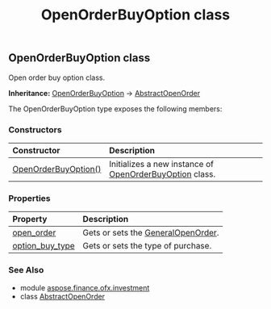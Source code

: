 ﻿---
title: OpenOrderBuyOption class
second_title: Aspose.Finance for Python via .NET API References
description: 
type: docs
weight: 570
url: /python-net/aspose.finance.ofx.investment/openorderbuyoption/
is_root: false
---

## OpenOrderBuyOption class

Open order buy option class.



**Inheritance:** [OpenOrderBuyOption](/finance/python-net/aspose.finance.ofx.investment/openorderbuyoption) → 
[AbstractOpenOrder](/finance/python-net/aspose.finance.ofx.investment/abstractopenorder)



The OpenOrderBuyOption type exposes the following members:

### Constructors
| Constructor | Description |
| :- | :- |
| [OpenOrderBuyOption()](/finance/python-net/aspose.finance.ofx.investment/openorderbuyoption/__init__/#) | Initializes a new instance of [OpenOrderBuyOption](/finance/python-net/aspose.finance.ofx.investment/openorderbuyoption) class. |


### Properties
| Property | Description |
| :- | :- |
| [open_order](/finance/python-net/aspose.finance.ofx.investment/openorderbuyoption/open_order) | Gets or sets the [GeneralOpenOrder](/finance/python-net/aspose.finance.ofx.investment/generalopenorder). |
| [option_buy_type](/finance/python-net/aspose.finance.ofx.investment/openorderbuyoption/option_buy_type) | Gets or sets the type of purchase. |


### See Also

* module [aspose.finance.ofx.investment](../)
* class [AbstractOpenOrder](/finance/python-net/aspose.finance.ofx.investment/abstractopenorder)
